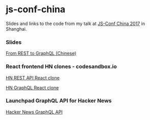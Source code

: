 # js-conf-china

Slides and links to the code from my talk at [JS-Conf China 2017](http://2017.jsconf.cn/) in Shanghai.

### Slides

[From REST to GraphQL (Chinese)](./jonas-js-conf-china-cn.pdf)

### React frontend HN clones - codesandbox.io

[HN REST API React clone](https://codesandbox.io/s/mQOG4L3R9)

[HN GraphQL React clone](https://codesandbox.io/s/82z6gEyvl)

### Launchpad GraphQL API for Hacker News

[Hacker News GraphQL API](https://launchpad.graphql.com/jm9wn07qp)

